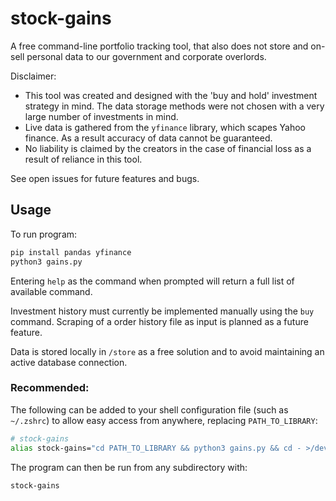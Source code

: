 # stock-gains

A free command-line portfolio tracking tool, that also does not store and on-sell personal data to our government and corporate overlords.

Disclaimer: 
- This tool was created and designed with the 'buy and hold' investment strategy in mind. The data storage methods were not chosen with a very large number of investments in mind.
- Live data is gathered from the `yfinance` library, which scapes Yahoo finance. As a result accuracy of data cannot be guaranteed.
- No liability is claimed by the creators in the case of financial loss as a result of reliance in this tool.

See open issues for future features and bugs.

## Usage

To run program:
```sh
pip install pandas yfinance
python3 gains.py
```

Entering `help` as the command when prompted will return a full list of available command.

Investment history must currently be implemented manually using the `buy` command. Scraping of a order history file as input is planned
as a future feature.

Data is stored locally in `/store` as a free solution and to avoid maintaining an active database connection.

### Recommended:

The following can be added to your shell configuration file (such as `~/.zshrc`) to allow easy access from anywhere, replacing `PATH_TO_LIBRARY`:
```sh
# stock-gains
alias stock-gains="cd PATH_TO_LIBRARY && python3 gains.py && cd - >/dev/null"
```

The program can then be run from any subdirectory with:
```sh
stock-gains
```
